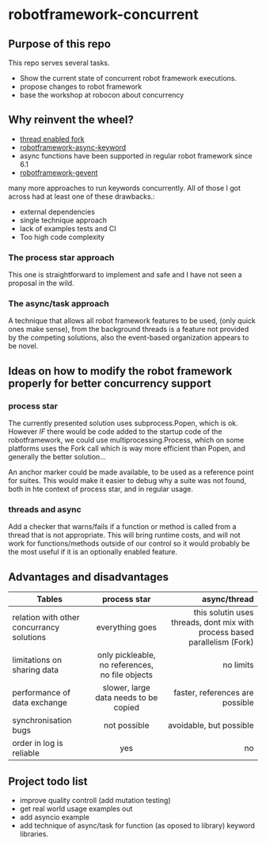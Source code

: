 # robotframework-concurrent

## Purpose of this repo
This repo serves several tasks.
 - Show the current state of concurrent robot framework executions.
 - propose changes to robot framework
 - base the workshop at robocon about concurrency

## Why reinvent the wheel?
 - [thread enabled fork](https://github.com/test-fullautomation/robotframework-documentation)
 - [robotframework-async-keyword](https://pypi.org/project/robotframework-async-keyword/)
 - async functions have been supported in regular robot framework since 6.1
 - [robotframework-gevent](https://github.com/eldaduzman/robotframework-gevent)
   
many more approaches to run keywords concurrently. All of those I got across had at least one of these drawbacks.:

 - external dependencies
 - single technique approach
 - lack of examples tests and CI
 - Too high code complexity

### The process star approach
This one is straightforward to implement and safe and I have not seen a proposal in the wild.
### The async/task approach
A technique that allows all robot framework features to be used, (only quick ones make sense), from the background threads is a feature not provided by the competing solutions, also the event-based organization appears to be novel.

## Ideas on how to modify the robot framework properly for better concurrency support

### process star
The currently presented solution uses subprocess.Popen, which is ok.
However _IF_ there would be code added to the startup code of the robotframework, we could use multiprocessing.Process, which on some platforms uses the Fork call which is way more efficient than Popen, and generally the better solution...

An anchor marker could be made available, to be used as a reference point for suites. This would make it easier to debug why a suite was not found, both in hte context of process star, and in regular usage.

### threads and async
Add a checker that warns/fails if a function or method is called from a thread that is not appropriate. This will bring runtime costs, and will not work for functions/methods outside of our control so it would probably be the most useful if it is an optionally enabled feature.

## Advantages and disadvantages
| Tables        | process star           | async/thread  |
| ------------- |:-------------:| -----:|
| relation with other concurrancy solutions | everything goes | this solutin uses threads, dont mix with process based parallelism (Fork) |
| limitations on sharing data      | only pickleable, no references, no file objects      |   no limits |
| performance of data exchange | slower, large data needs to be copied      |    faster, references are possible |
| synchronisation bugs | not possible      |    avoidable, but possible |
| order in log is reliable | yes      |    no |

## Project todo list
 - improve quality controll (add mutation testing)
 - get real world usage examples out
 - add asyncio example
 - add technique of async/task for function (as oposed to library) keyword libraries.
